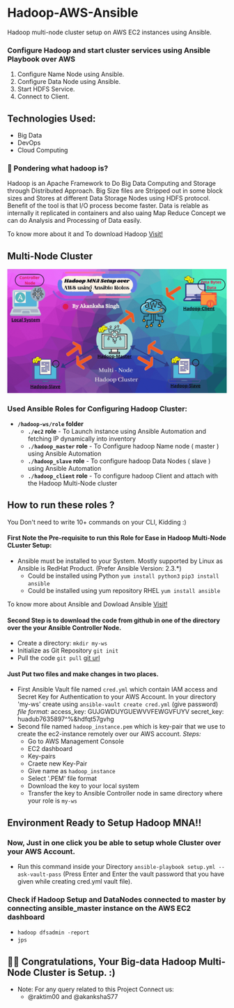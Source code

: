 # Hadoop-AWS-Ansible
Hadoop multi-node cluster setup on AWS EC2 instances using Ansible.


### Configure Hadoop and start cluster services using Ansible Playbook over AWS
1. Configure Name Node using Ansible.
2. Configure Data Node using Ansible.
3. Start HDFS Service. 
4. Connect to Client.

## Technologies Used:
- Big Data
- DevOps
- Cloud Computing

### 🤔 Pondering what hadoop is?
Hadoop is an Apache Framework to Do Big Data Computing and Storage through Distributed Approach. Big Size files are Stripped out in some block sizes and Stores at different Data Storage Nodes using HDFS protocol. Benefit of the tool is that I/O process become faster. Data is relable as internally it replicated in containers and also uaing Map Reduce Concept we can do Analysis and Processing of Data easily.

To know more about it and To download Hadoop [Visit!](https://hadoop.apache.org/)

## Multi-Node Cluster

![**Multi-node CLuster**](https://github.com/akankshaS77/Hadoop-AWS-Ansible/blob/main/MNA.gif)

### Used Ansible Roles for Configuring Hadoop Cluster:

* **`/hadoop-ws/role` folder**
  * **`./ec2` role** - To Launch instance using Ansible Automation and fetching IP dynamically into inventory
  * **`./hadoop_master` role** - To Configure hadoop Name node ( master ) using Ansible Automation
  * **`./hadoop_slave` role** - To configure hadoop Data Nodes ( slave ) using Ansible Automation
  * **`./hadoop_client` role** - To configure hadoop Client and attach with the Hadoop Multi-Node cluster

## How to run these roles ?

You Don't need to write 10+ commands on your CLI, Kidding :)

#### First Note the Pre-requisite to run this Role for Ease in Hadoop Multi-Node CLuster Setup:
* Ansible must be installed to your System. Mostly supported by Linux as Ansible is RedHat Product. (Prefer Ansible Version: 2.3.*)
  * Could be installed using Python
    `yum install python3`
    `pip3 install ansible`
  * Could be installed using yum repository RHEL
    `yum install ansible`

To know more about Ansible and Dowload Ansible [Visit!](https://www.ansible.com/)

#### Second Step is to download the code from github in one of the directory over the your Ansible Controller Node.
* Create a directory:
  `mkdir my-ws`
* Initialize as Git Repository
  `git init`
* Pull the code
  `git pull` [git url](https://github.com/akankshaS77/Hadoop-AWS-Ansible)

#### Just Put two files and make changes in two places.
* First Ansible Vault file named `cred.yml` which contain IAM access and Secret Key for Authentication to your AWS Account.
  In your directory 'my-ws' create using `ansible-vault create cred.yml` (give password)
  _file format:_
  access_key: GUJGWDUYGUEWVVFEWGVFUYV
  secret_key: huadub7635897^%&hdfqt57gvhg
* Second file named `hadoop_instance.pem` which is key-pair that we use to create the ec2-instance remotely over our AWS account.
  _Steps:_
  * Go to AWS Management Console 
  * EC2 dashboard
  * Key-pairs
  * Craete new Key-Pair
  * Give name as `hadoop_instance`
  * Select '.PEM' file format
  * Download the key to your local system
  * Transfer the key to Ansible Controller node in same directory where your role is `my-ws`

## Environment Ready to Setup Hadoop MNA!!

### Now, Just in one click you be able to setup whole Cluster over your AWS Account.
- Run this command inside your Directory `ansible-playbook setup.yml --ask-vault-pass` (Press Enter and Enter the vault password that you have given while creating cred.yml vault file).

### Check if Hadoop Setup and DataNodes connected to master by connecting ansible_master instance on the AWS EC2 dashboard 
- `hadoop dfsadmin -report`
- `jps`

## 🤩✨ Congratulations, Your Big-data Hadoop Multi-Node Cluster is Setup. :)

* Note: For any query related to this Project Connect us:
  * @raktim00 and @akankshaS77






